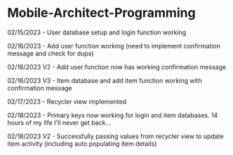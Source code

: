 # Mobile-Architect-Programming

02/15/2023 - User database setup and login function working

02/16/2023 - Add user function working (need to implement confirmation message and check for dups)

02/16/2023 V2 - Add user function now has working confirmation message

02/16/2023 V3 - Item database and add item function working with confirmation message

02/17/2023 - Recycler view implemented

02/18/2023 - Primary keys now working for login and item databases. 14 hours of my life I'll never get back...

02/18/2023 V2 - Successfully passing values from recycler view to update item activity (including auto populating item details)
